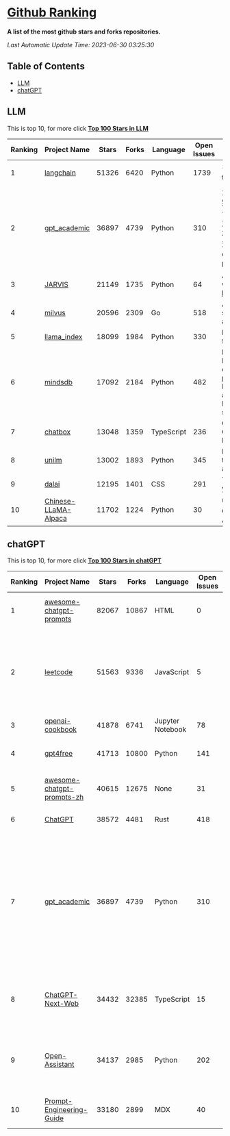 [Github Ranking](./README.md)
==========

**A list of the most github stars and forks repositories.**

*Last Automatic Update Time: 2023-06-30 03:25:30*

## Table of Contents
 * [LLM](#LLM)
 * [chatGPT](#chatGPT)

## LLM

This is top 10, for more click **[Top 100 Stars in LLM](Top100/LLM.md)**

| Ranking | Project Name | Stars | Forks | Language | Open Issues | Description | Last Commit |
| ------- | ------------ | ----- | ----- | -------- | ----------- | ----------- | ----------- |
| 1 | [langchain](https://github.com/hwchase17/langchain) | 51326 | 6420 | Python | 1739 | ⚡ Building applications with LLMs through composability ⚡ | 2023-06-30T03:14:31Z |
| 2 | [gpt_academic](https://github.com/binary-husky/gpt_academic) | 36897 | 4739 | Python | 310 | 为ChatGPT/GLM提供图形交互界面，特别优化论文阅读/润色/写作体验，模块化设计，支持自定义快捷按钮&函数插件，支持Python和C++等项目剖析&自译解功能，PDF/LaTex论文翻译&总结功能，支持并行问询多种LLM模型，支持清华chatglm等本地模型。兼容复旦MOSS, llama, rwkv, 盘古, newbing, claude等 | 2023-06-30T03:05:56Z |
| 3 | [JARVIS](https://github.com/microsoft/JARVIS) | 21149 | 1735 | Python | 64 | JARVIS, a system to connect LLMs with ML community. Paper: https://arxiv.org/pdf/2303.17580.pdf | 2023-06-25T02:57:04Z |
| 4 | [milvus](https://github.com/milvus-io/milvus) | 20596 | 2309 | Go | 518 | A cloud-native vector database, storage for next generation AI applications | 2023-06-30T03:19:37Z |
| 5 | [llama_index](https://github.com/jerryjliu/llama_index) | 18099 | 1984 | Python | 330 | LlamaIndex (GPT Index) is a data framework for your LLM applications | 2023-06-30T02:14:16Z |
| 6 | [mindsdb](https://github.com/mindsdb/mindsdb) | 17092 | 2184 | Python | 482 | MindsDB is a Server for Artificial Intelligence Logic. Enabling developers to ship to production AI powered projects (from the latest LLMs, vector operations, state of the art time-series forecasting to Machine Learning) in a fast and scalable way.  | 2023-06-30T00:37:08Z |
| 7 | [chatbox](https://github.com/Bin-Huang/chatbox) | 13048 | 1359 | TypeScript | 236 | Chatbox is a desktop app for GPT/LLM that supports Windows, Mac, Linux & Web Online | 2023-06-30T03:06:47Z |
| 8 | [unilm](https://github.com/microsoft/unilm) | 13002 | 1893 | Python | 345 | Large-scale Self-supervised Pre-training Across Tasks, Languages, and Modalities | 2023-06-29T14:50:07Z |
| 9 | [dalai](https://github.com/cocktailpeanut/dalai) | 12195 | 1401 | CSS | 291 | The simplest way to run LLaMA on your local machine | 2023-06-12T17:24:00Z |
| 10 | [Chinese-LLaMA-Alpaca](https://github.com/ymcui/Chinese-LLaMA-Alpaca) | 11702 | 1224 | Python | 30 | 中文LLaMA&Alpaca大语言模型+本地CPU/GPU训练部署 (Chinese LLaMA & Alpaca LLMs) | 2023-06-30T02:49:48Z |


## chatGPT

This is top 10, for more click **[Top 100 Stars in chatGPT](Top100/chatGPT.md)**

| Ranking | Project Name | Stars | Forks | Language | Open Issues | Description | Last Commit |
| ------- | ------------ | ----- | ----- | -------- | ----------- | ----------- | ----------- |
| 1 | [awesome-chatgpt-prompts](https://github.com/f/awesome-chatgpt-prompts) | 82067 | 10867 | HTML | 0 | This repo includes ChatGPT prompt curation to use ChatGPT better. | 2023-06-24T15:46:36Z |
| 2 | [leetcode](https://github.com/azl397985856/leetcode) | 51563 | 9336 | JavaScript | 5 | 推荐免费ChatGPT网站：www.lintcode.com/chat-gpt?utm_source=tf-github-lucifer  LeetCode Solutions: A Record of My Problem Solving Journey.( leetcode题解，记录自己的leetcode解题之路。) | 2023-06-13T16:05:38Z |
| 3 | [openai-cookbook](https://github.com/openai/openai-cookbook) | 41878 | 6741 | Jupyter Notebook | 78 | Examples and guides for using the OpenAI API | 2023-06-29T18:33:45Z |
| 4 | [gpt4free](https://github.com/xtekky/gpt4free) | 41713 | 10800 | Python | 141 | The official gpt4free repository \| various collection of powerful language models | 2023-06-30T03:10:40Z |
| 5 | [awesome-chatgpt-prompts-zh](https://github.com/PlexPt/awesome-chatgpt-prompts-zh) | 40615 | 12675 | None | 31 | ChatGPT 中文调教指南。各种场景使用指南。学习怎么让它听你的话。 | 2023-06-19T03:00:36Z |
| 6 | [ChatGPT](https://github.com/lencx/ChatGPT) | 38572 | 4481 | Rust | 418 | 🔮 ChatGPT Desktop Application (Mac, Windows and Linux) | 2023-06-28T07:41:37Z |
| 7 | [gpt_academic](https://github.com/binary-husky/gpt_academic) | 36897 | 4739 | Python | 310 | 为ChatGPT/GLM提供图形交互界面，特别优化论文阅读/润色/写作体验，模块化设计，支持自定义快捷按钮&函数插件，支持Python和C++等项目剖析&自译解功能，PDF/LaTex论文翻译&总结功能，支持并行问询多种LLM模型，支持清华chatglm等本地模型。兼容复旦MOSS, llama, rwkv, 盘古, newbing, claude等 | 2023-06-30T03:05:56Z |
| 8 | [ChatGPT-Next-Web](https://github.com/Yidadaa/ChatGPT-Next-Web) | 34432 | 32385 | TypeScript | 15 | A well-designed cross-platform ChatGPT UI (Web / PWA / Linux / Win / MacOS). 一键拥有你自己的跨平台 ChatGPT 应用。 | 2023-06-29T18:36:13Z |
| 9 | [Open-Assistant](https://github.com/LAION-AI/Open-Assistant) | 34137 | 2985 | Python | 202 | OpenAssistant is a chat-based assistant that understands tasks, can interact with third-party systems, and retrieve information dynamically to do so. | 2023-06-26T19:45:56Z |
| 10 | [Prompt-Engineering-Guide](https://github.com/dair-ai/Prompt-Engineering-Guide) | 33180 | 2899 | MDX | 40 | 🐙 Guides, papers, lecture, notebooks and resources for prompt engineering | 2023-06-27T23:38:17Z |

